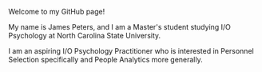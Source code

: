 Welcome to my GitHub page!

My name is James Peters, and I am a Master's student studying I/O Psychology at North Carolina State University.

I am an aspiring I/O Psychology Practitioner who is interested in Personnel Selection specifically and People Analytics more generally.
